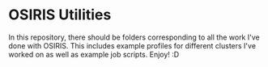 # OSIRIS Utilities

In this repository, there should be folders corresponding to all the work I've done with OSIRIS. This includes example profiles for different clusters I've worked on as well as example job scripts. Enjoy! :D
